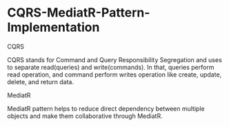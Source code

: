 # CQRS-MediatR-Pattern-Implementation


CQRS

CQRS stands for Command and Query Responsibility Segregation and uses to separate read(queries) and write(commands).
In that, queries perform read operation, and command perform writes operation like create, update, delete, and return data.

MediatR

MediatR pattern helps to reduce direct dependency between multiple objects and make them collaborative through MediatR.
